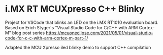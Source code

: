 # i.MX RT MCUXpresso C++ Blinky

Project for VSCode that blinks an LED on the i.MX RT1010 evaluation board. Based on Erich Styger's "Visual Studio Code for C/C++ with ARM Cortex-M" blog post series 
https://mcuoneclipse.com/2021/05/01/visual-studio-code-for-c-c-with-arm-cortex-m-part-1/


Adapted the MCU Xpresso iled blinky demo to support C++ compilation
